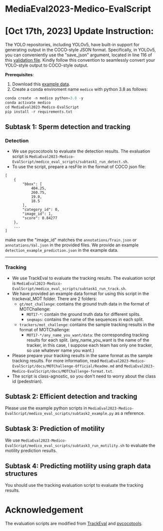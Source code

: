 # MediaEval2023-Medico-EvalScript

# [Oct 17th, 2023] Update Instruction: 
The YOLO repositories, including YOLOv5, have built-in support for generating output in the COCO-style JSON format. Specifically, in YOLOv5, you can conveniently use the "save_json" argument, located in line 116 of this [validation file](https://github.com/ultralytics/yolov5/blob/e4df1ec5bab52601d5de6d62d428dfd03ab53be1/val.py). Kindly follow this convention to seamlessly convert your YOLO-style output to COCO-style output.


**Prerequisites**: 
1. Download this [example data](https://drive.google.com/file/d/1nSsQbAMxCmZoLeEAQwVLYVbQA7zq2WQG/view?usp=sharing).
2. Create a conda enviroment name `medico` with python 3.8 as follows:

```python
conda create -n medico python=3.8 -y
conda activate medico
cd MediaEval2023-Medico-EvalScript
pip install -r requirements.txt
```

## Subtask 1: Sperm detection and tracking

### Detection

- We use pycocotools to evaluate the detection results. The evaluation script is `MediaEval2023-Medico-EvalScript/medico_eval_scripts/subtask1_run_detect.sh`.
- To use the script, prepare a resFile in the format of COCO json file:
```
[
    {
        "bbox": [
            404.25,
            260.75,
            19.0,
            18.5
        ],
        "category_id": 0,
        "image_id": 1,
        "score": 0.84277
    },
    ...
]
```
make sure the "image_id" matches the `annotations/Train.json` or `annotations/Val.json` in the provided files. We provide an example `detection_example_prediction.json` in the example data.

---

### Tracking

- We use TrackEval to evaluate the tracking results. The evaluation script is `MediaEval2023-Medico-EvalScript/medico_eval_scripts/subtask1_run_track.sh`.
- We have provided an example data format for using this script in the trackeval_MOT folder. There are 2 folders:
    - `gt/mot_challenge`: contains the ground truth data in the format of MOTChallenge:
        - `MOT17-*`: contain the ground truth data for different splits.
        - `seqmaps`: contains the name of the sequences in each split.
    - `trackers/mot_challenge`: contains the sample tracking results in the format of MOTChallenge:
        - `MOT17-*/any_name_you_want/data`: the corresponding tracking results for each split. (any_name_you_want is the name of the tracker, in this case, I suppose each team has only one tracker, so use whatever name you want.)
- Please prepare your tracking results in the same format as the sample tracking results. For more information, read `MediaEval2023-Medico-EvalScript/docs/MOTChallenge-Official/Readme.md` and `MediaEval2023-Medico-EvalScript/docs/MOTChallenge-format.txt`.
- The script is class-agnostic, so you don't need to worry about the class id (pedestrian).

## Subtask 2: Efficient detection and tracking
Please use the example python scripts in `MediaEval2023-Medico-EvalScript/medico_eval_scripts/subtask2_example.py` as a reference.

## Subtask 3: Prediction of motility
We use `MediaEval2023-Medico-EvalScript/medico_eval_scripts/subtask3_run_motility.sh` to evaluate the motility prediction results. 

## Subtask 4: Predicting motility using graph data structures
You should use the tracking evaluation script to evaluate the tracking results.

# Acknowledgement
The evaluation scripts are modified from [TrackEval](https://github.com/JonathonLuiten/TrackEval) and [pycocotools](https://github.com/cocodataset/cocoapi/tree/master/PythonAPI/pycocotools).
